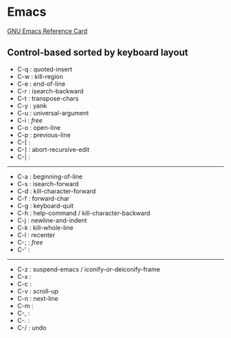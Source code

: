 # Emacs

[GNU Emacs Reference Card](https://www.gnu.org/software/emacs/refcards/pdf/refcard.pdf)

## Control-based sorted by keyboard layout

- C-q : quoted-insert
- C-w : kill-region
- C-e : end-of-line
- C-r : isearch-backward
- C-t : transpose-chars
- C-y : yank
- C-u : universal-argument
- C-i : _free_
- C-o : open-line
- C-p : previous-line
- C-[ :
- C-] : abort-recursive-edit
- C-| :

---

- C-a : beginning-of-line
- C-s : isearch-forward
- C-d : kill-character-forward
- C-f : forward-char
- C-g : keyboard-quit
- C-h : help-command / kill-character-backward
- C-j : newline-and-indent
- C-k : kill-whole-line
- C-l : recenter
- C-; : _free_
- C-' :

---

- C-z : suspend-emacs / iconify-or-deiconify-frame
- C-x :
- C-c :
- C-v : scroll-up
- C-n : next-line
- C-m :
- C-, :
- C-. :
- C-/ : undo
